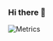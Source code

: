 ### Hi there 👋

![Metrics](https://github.com/my-github-user/my-github-user/blob/master/github-metrics.svg)
